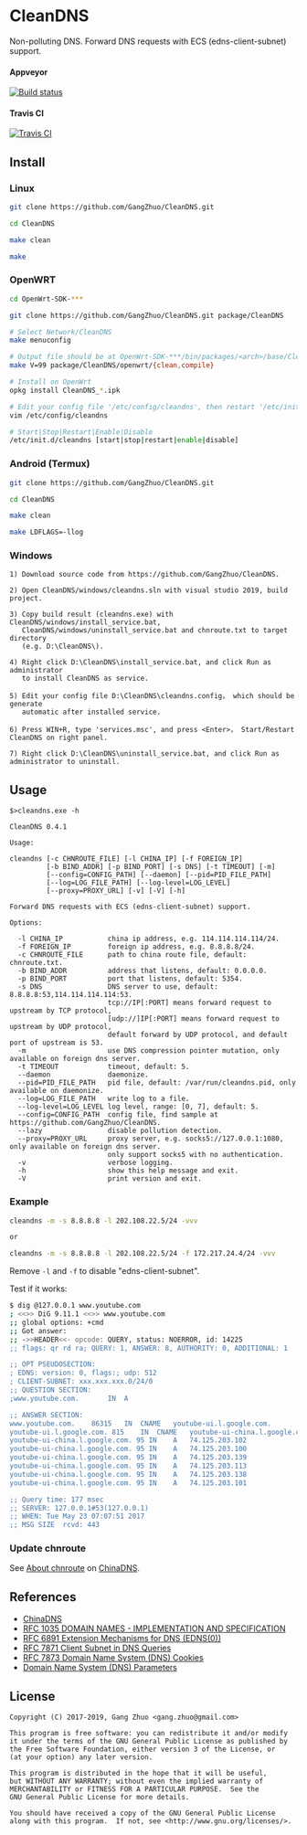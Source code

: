 # CleanDNS

Non-polluting DNS. Forward DNS requests with ECS (edns-client-subnet) support.

#### Appveyor

[![Build status](https://ci.appveyor.com/api/projects/status/v7bvx6hp4b3vedx1?svg=true)](https://ci.appveyor.com/project/GangZhuo/cleandns)

#### Travis CI

[![Travis CI](https://travis-ci.org/GangZhuo/CleanDNS.svg?branch=master)](https://travis-ci.org/GangZhuo/CleanDNS)

## Install

### Linux

```bash
git clone https://github.com/GangZhuo/CleanDNS.git

cd CleanDNS

make clean

make
```

### OpenWRT

```bash
cd OpenWrt-SDK-***

git clone https://github.com/GangZhuo/CleanDNS.git package/CleanDNS

# Select Network/CleanDNS
make menuconfig

# Output file should be at OpenWrt-SDK-***/bin/packages/<arch>/base/CleanDNS-*.ipk
make V=99 package/CleanDNS/openwrt/{clean,compile}

# Install on OpenWrt
opkg install CleanDNS_*.ipk

# Edit your config file '/etc/config/cleandns', then restart '/etc/init.d/cleandns restart'.
vim /etc/config/cleandns

# Start|Stop|Restart|Enable|Disable
/etc/init.d/cleandns [start|stop|restart|enable|disable]
```

### Android (Termux)

```bash
git clone https://github.com/GangZhuo/CleanDNS.git

cd CleanDNS

make clean

make LDFLAGS=-llog
```

### Windows

```
1) Download source code from https://github.com/GangZhuo/CleanDNS.

2) Open CleanDNS/windows/cleandns.sln with visual studio 2019, build project.

3) Copy build result (cleandns.exe) with CleanDNS/windows/install_service.bat,
   CleanDNS/windows/uninstall_service.bat and chnroute.txt to target directory
   (e.g. D:\CleanDNS\).

4) Right click D:\CleanDNS\install_service.bat, and click Run as administrator
   to install CleanDNS as service.

5) Edit your config file D:\CleanDNS\cleandns.config， which should be generate
   automatic after installed service.

6) Press WIN+R, type 'services.msc', and press <Enter>， Start/Restart CleanDNS on right panel.

7) Right click D:\CleanDNS\uninstall_service.bat, and click Run as administrator to uninstall.
```

## Usage

```
$>cleandns.exe -h

CleanDNS 0.4.1

Usage:

cleandns [-c CHNROUTE_FILE] [-l CHINA_IP] [-f FOREIGN_IP]
         [-b BIND_ADDR] [-p BIND_PORT] [-s DNS] [-t TIMEOUT] [-m]
         [--config=CONFIG_PATH] [--daemon] [--pid=PID_FILE_PATH]
         [--log=LOG_FILE_PATH] [--log-level=LOG_LEVEL]
         [--proxy=PROXY_URL] [-v] [-V] [-h]

Forward DNS requests with ECS (edns-client-subnet) support.

Options:

  -l CHINA_IP           china ip address, e.g. 114.114.114.114/24.
  -f FOREIGN_IP         foreign ip address, e.g. 8.8.8.8/24.
  -c CHNROUTE_FILE      path to china route file, default: chnroute.txt.
  -b BIND_ADDR          address that listens, default: 0.0.0.0.
  -p BIND_PORT          port that listens, default: 5354.
  -s DNS                DNS server to use, default: 8.8.8.8:53,114.114.114.114:53.
                        tcp://IP[:PORT] means forward request to upstream by TCP protocol,
                        [udp://]IP[:PORT] means forward request to upstream by UDP protocol,
                        default forward by UDP protocol, and default port of upstream is 53.
  -m                    use DNS compression pointer mutation, only available on foreign dns server.
  -t TIMEOUT            timeout, default: 5.
  --daemon              daemonize.
  --pid=PID_FILE_PATH   pid file, default: /var/run/cleandns.pid, only available on daemonize.
  --log=LOG_FILE_PATH   write log to a file.
  --log-level=LOG_LEVEL log level, range: [0, 7], default: 5.
  --config=CONFIG_PATH  config file, find sample at https://github.com/GangZhuo/CleanDNS.
  --lazy                disable pollution detection.
  --proxy=PROXY_URL     proxy server, e.g. socks5://127.0.0.1:1080, only available on foreign dns server.
                        only support socks5 with no authentication.
  -v                    verbose logging.
  -h                    show this help message and exit.
  -V                    print version and exit.
```

### Example

```bash
cleandns -m -s 8.8.8.8 -l 202.108.22.5/24 -vvv

or

cleandns -m -s 8.8.8.8 -l 202.108.22.5/24 -f 172.217.24.4/24 -vvv
```

Remove `-l` and `-f` to disable "edns-client-subnet".

Test if it works:

```bash
$ dig @127.0.0.1 www.youtube.com
; <<>> DiG 9.11.1 <<>> www.youtube.com
;; global options: +cmd
;; Got answer:
;; ->>HEADER<<- opcode: QUERY, status: NOERROR, id: 14225
;; flags: qr rd ra; QUERY: 1, ANSWER: 8, AUTHORITY: 0, ADDITIONAL: 1

;; OPT PSEUDOSECTION:
; EDNS: version: 0, flags:; udp: 512
; CLIENT-SUBNET: xxx.xxx.xxx.0/24/0
;; QUESTION SECTION:
;www.youtube.com.		IN	A

;; ANSWER SECTION:
www.youtube.com.	86315	IN	CNAME	youtube-ui.l.google.com.
youtube-ui.l.google.com. 815	IN	CNAME	youtube-ui-china.l.google.com.
youtube-ui-china.l.google.com. 95 IN	A	74.125.203.102
youtube-ui-china.l.google.com. 95 IN	A	74.125.203.100
youtube-ui-china.l.google.com. 95 IN	A	74.125.203.139
youtube-ui-china.l.google.com. 95 IN	A	74.125.203.113
youtube-ui-china.l.google.com. 95 IN	A	74.125.203.138
youtube-ui-china.l.google.com. 95 IN	A	74.125.203.101

;; Query time: 177 msec
;; SERVER: 127.0.0.1#53(127.0.0.1)
;; WHEN: Tue May 23 07:07:51 2017
;; MSG SIZE  rcvd: 443
```

### Update chnroute

See [About chnroute] on [ChinaDNS].

## References

* [ChinaDNS]
* [RFC 1035 DOMAIN NAMES - IMPLEMENTATION AND SPECIFICATION]
* [RFC 6891 Extension Mechanisms for DNS (EDNS(0))]
* [RFC 7871 Client Subnet in DNS Queries]
* [RFC 7873 Domain Name System (DNS) Cookies]
* [Domain Name System (DNS) Parameters]

[ChinaDNS]:  https://github.com/shadowsocks/ChinaDNS
[About chnroute]:  https://github.com/shadowsocks/ChinaDNS#about-chnroute
[RFC 1035 DOMAIN NAMES - IMPLEMENTATION AND SPECIFICATION]:  https://www.ietf.org/rfc/rfc1035.txt	
[RFC 2671 Extension Mechanisms for DNS (EDNS0)]:  https://tools.ietf.org/rfc/rfc2671.txt
[RFC 6891 Extension Mechanisms for DNS (EDNS(0))]:  https://tools.ietf.org/rfc/rfc6891.txt
[RFC 7871 Client Subnet in DNS Queries]:  https://tools.ietf.org/rfc/rfc7871.txt
[RFC 7873 Domain Name System (DNS) Cookies]: https://tools.ietf.org/rfc/rfc7873.txt
[Domain Name System (DNS) Parameters]: https://www.iana.org/assignments/dns-parameters/dns-parameters.xhtml

## License

```
Copyright (C) 2017-2019, Gang Zhuo <gang.zhuo@gmail.com>

This program is free software: you can redistribute it and/or modify
it under the terms of the GNU General Public License as published by
the Free Software Foundation, either version 3 of the License, or
(at your option) any later version.

This program is distributed in the hope that it will be useful,
but WITHOUT ANY WARRANTY; without even the implied warranty of
MERCHANTABILITY or FITNESS FOR A PARTICULAR PURPOSE.  See the
GNU General Public License for more details.

You should have received a copy of the GNU General Public License
along with this program.  If not, see <http://www.gnu.org/licenses/>.
```
